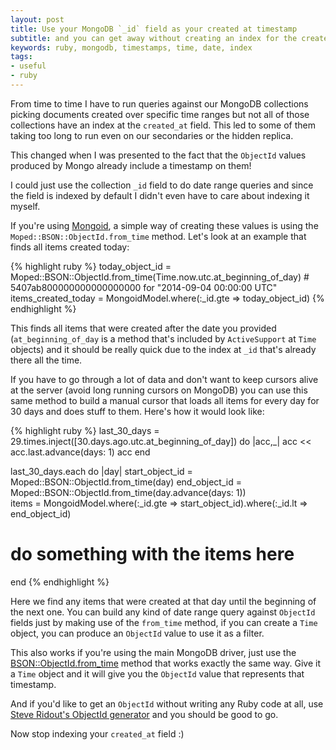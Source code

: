 ```yaml
---
layout: post
title: Use your MongoDB `_id` field as your created at timestamp
subtitle: and you can get away without creating an index for the created_at field
keywords: ruby, mongodb, timestamps, time, date, index
tags:
- useful
- ruby
---
```


From time to time I have to run queries against our MongoDB collections picking documents created over specific time ranges but not all of those collections have an index at the `created_at` field. This led to some of them taking too long to run even on our secondaries or the hidden replica.

This changed when I was presented to the fact that the `ObjectId` values produced by Mongo already include a timestamp on them!

I could just use the collection `_id` field to do date range queries and since the field is indexed by default I didn't even have to care about indexing it myself.

If you're using [Mongoid](http://mongoid.org/), a simple way of creating these values is using the `Moped::BSON::ObjectId.from_time` method. Let's look at an example that finds all items created today:

{% highlight ruby %}
today_object_id = Moped::BSON::ObjectId.from_time(Time.now.utc.at_beginning_of_day) # 5407ab800000000000000000 for "2014-09-04 00:00:00 UTC"
items_created_today = MongoidModel.where(:_id.gte => today_object_id)
{% endhighlight %}

This finds all items that were created after the date you provided (`at_beginning_of_day` is a method that's included by `ActiveSupport` at `Time` objects) and it should be really quick due to the index at `_id` that's already there all the time.

If you have to go through a lot of data and don't want to keep cursors alive at the server (avoid long running cursors on MongoDB) you can use this same method to build a manual cursor that loads all items for every day for 30 days and does stuff to them. Here's how it would look like:

{% highlight ruby %}
last_30_days = 29.times.inject([30.days.ago.utc.at_beginning_of_day]) do |acc,_|
  acc << acc.last.advance(days: 1)
  acc
end

last_30_days.each do |day|
  start_object_id = Moped::BSON::ObjectId.from_time(day)
  end_object_id = Moped::BSON::ObjectId.from_time(day.advance(days: 1))  
  items = MongoidModel.where(:_id.gte => start_object_id).where(:_id.lt => end_object_id)
  # do something with the items here
end
{% endhighlight %}

Here we find any items that were created at that day until the beginning of the next one. You can build any kind of date range query against `ObjectId` fields just by making use of the `from_time` method, if you can create a `Time` object, you can produce an `ObjectId` value to use it as a filter.

This also works if you're using the main MongoDB driver, just use the [BSON::ObjectId.from_time](http://api.mongodb.org/ruby/current/BSON/ObjectId.html#from_time-class_method) method that works exactly the same way. Give it a `Time` object and it will give you the `ObjectId` value that represents that timestamp.

And if you'd like to get an `ObjectId` without writing any Ruby code at all, use [Steve Ridout's ObjectId generator](http://steveridout.github.io/mongo-object-time/) and you should be good to go.

Now stop indexing your `created_at` field :)

